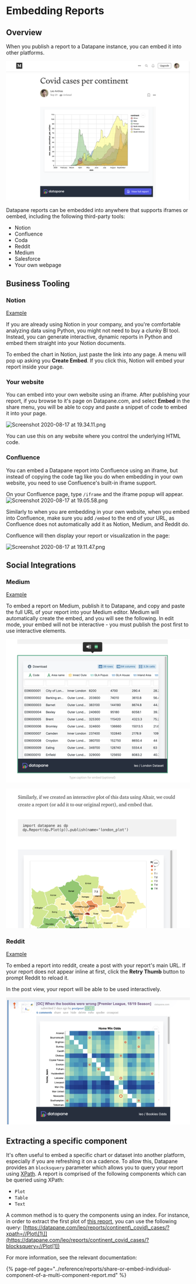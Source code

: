 # Embedding Reports

## Overview

When you publish a report to a Datapane instance, you can embed it into other platforms. 

![](../.gitbook/assets/image%20%28106%29.png)

Datapane reports can be embedded into anywhere that supports iframes or oembed, including the following third-party tools:

* Notion
* Confluence
* Coda
* Reddit
* Medium
* Salesforce
* Your own webpage

## Business Tooling

### Notion

[Example ](https://www.notion.so/datapane/Google-Trends-Dashboard-929a1cd8612c4983ab10e2eaaeccb339)

If you are already using Notion in your company, and you're comfortable analyzing data using Python, you might not need to buy a clunky BI tool. Instead, you can generate interactive, dynamic reports in Python and embed them straight into your Notion documents.

To embed the chart in Notion, just paste the link into any page. A menu will pop up asking you **Create Embed**. If you click this, Notion will embed your report inside your page.

### Your website

You can embed into your own website using an iframe. After publishing your report, if you browse to it's page on Datapane.com, and select **Embed** in the share menu, you will be able to copy and paste a snippet of code to embed it into your page.

![Screenshot 2020-08-17 at 19.34.11.png](https://storage.googleapis.com/datapane-files-prod/images/Screenshot_2020-08-17_at_19.34.11.width-800.png?Expires=1601557562&GoogleAccessId=gcs-files%40datapane-env-prod.iam.gserviceaccount.com&Signature=hwYXNc3yPaFYYCN9raMOIYFrgTScOAXbRGwol3Fk7pl1QtRWV6%2B7bzjTQ%2BYnC0X4o%2By9PIuRjDE04PsK4IOiaTRYIO4eQK7Cy3FqMXJMsP1T0FpOUsqkKmx%2FUbuwc8SwvCbeYmJf8rjtmcpbx0SUSRvRAaxxy2gHrKS%2F%2B6V5f7M13pK2MTWEmr3Vr1EUnYzJCkhlTTMpoSz5G2nR3c23Y97LCaZ9SxIIHrD8Cz6oj30jjPjZleBEshHEesCPIo6OvKGPpBjq5Ft6AiyY%2FamtQ1l%2FSo%2BDUZux5mvk0Phq4UpkGTgTA3PukfV%2BgHRDSoNIN4%2Bw2U%2FjYtYEBbOEY2EwXQ%3D%3D)

You can use this on any website where you control the underlying HTML code.

### Confluence 

You can embed a Datapane report into Confluence using an iframe, but instead of copying the code tag like you do when embedding in your own website, you need to use Confluence's built-in iframe support.

On your Confluence page, type `/iframe` and the iframe popup will appear.![Screenshot 2020-08-17 at 19.05.58.png](https://storage.googleapis.com/datapane-files-prod/images/Screenshot_2020-08-17_at_19.05.58.width-800.png?Expires=1601557562&GoogleAccessId=gcs-files%40datapane-env-prod.iam.gserviceaccount.com&Signature=aOqyYMEUI1GQHi8yWc4B9%2FwN85UoTRmN0kYRHNdOx%2FdA%2FcBWFQrYXeYRsjWZKD8ucgklnZqyvHwbkVq6GwkLSTgqrmRVJGrh4cKZCQDxo219VcJOy3QeZwk8rJ4A83uK27Y9NQmLEv1H0vTUi1GzOOBGy1b4nnsgPiWCAHys5k7dr%2FZWDNPwmDjIimglA%2F596zXB6SORHdmhHD7PrUrp3u99shmJpOYXLCYvenSGJtlTh75tkRvgzyDGCEmVakN0GlzgLvZGQvjULddQ08XkJE7Lmex3XaIN0lBZ5YSLtkojfn4XPgBkRaXSo07V7eUgz%2FMUePBE%2Bty0zf7Ti7OyaQ%3D%3D)

Similarly to when you are embedding in your own website, when you embed into Confluence, make sure you add `/embed` to the end of your URL, as Confluence does not automatically add it as Notion, Medium, and Reddit do.

Confluence will then display your report or visualization in the page:

![Screenshot 2020-08-17 at 19.11.47.png](https://storage.googleapis.com/datapane-files-prod/images/Screenshot_2020-08-17_at_19.11.47.width-800.png?Expires=1601557562&GoogleAccessId=gcs-files%40datapane-env-prod.iam.gserviceaccount.com&Signature=mqloaYxVnYAfxXTDnSX69IgoIdz8cJGnndcdMXUW%2FAf3cv%2F6dDxXo9JqIAFxEGkS0xBlnOzCSMsfN3jrEQ73ESbum2tdUL%2BysxE0GmFTkDTsM%2FCjeWpxTHxzhfOo%2BtspRyqUtZoLXFEwHWPBQeeT6Y7oqQxoLZl4emCMM4vLQ2LkMk0eU5lG7zRK6JcSmOu8jXwwERS7HIXIBC6L3ocIgquOwDsmk17O7g%2BGDa4vat8MJBEjEn%2B3orck9c4%2BAXpvf7fMoNJhL32KtC%2Fcy%2FLC9SYj%2BLbzNInLkoQq0BOp0XFj55iO6OeI5jfGQrD0tacItS%2Fc2q8tbDJTfRVyOn61aA%3D%3D)

## Social Integrations

### Medium

[Example ](https://medium.com/@leo_26134/embedding-with-datapane-366e60434b5f)

To embed a report on Medium, publish it to Datapane, and copy and paste the full URL of your report into your Medium editor. Medium will automatically create the embed, and you will see the following. In edit mode, your embed will not be interactive - you must publish the post first to use interactive elements.

![Edit mode](../.gitbook/assets/image%20%2893%29.png)

![Interactive plot in view mode](../.gitbook/assets/image%20%2892%29.png)

### Reddit

[Example](https://old.reddit.com/r/dataisbeautiful/comments/h7nspg/oc_when_the_bookies_were_wrong_premier_league/)

To embed a report into reddit, create a post with your report's main URL. If your report does not appear inline at first, click the **Retry Thumb** button to prompt Reddit to reload it.

In the post view, your report will be able to be used interactively.

![](../.gitbook/assets/image%20%2894%29.png)

## Extracting a specific component 

It's often useful to embed a specific chart or dataset into another platform, especially if you are refreshing it on a cadence. To allow this, Datapane provides an `blocksquery` parameter which allows you to query your report using [XPath](https://developer.mozilla.org/en-US/docs/Web/XPath). A report is comprised of the following components which can be queried using XPath:

* `Plot`
* `Table`
* `Text`

A common method is to query the components using an index. For instance, in order to extract the first plot of [this report](https://datapane.com/leo/reports/continent_covid_cases), you can use the following query: [https://datapane.com/leo/reports/continent\_covid\_cases/?xpath=//Plot\[1\]](https://datapane.com/leo/reports/continent_covid_cases/?blocksquery=//Plot[1])

For more information, see the relevant documentation:

{% page-ref page="../reference/reports/share-or-embed-individual-component-of-a-multi-component-report.md" %}



